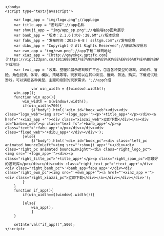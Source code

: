 ﻿<!DOCTYPE html>
<html lang="en">
	<head>
		<meta charset="UTF-8">
		<meta name="viewport" content="width=device-width,initial-scale=1.0,maximum-scale=1.0,minimum-scale=1.0,user-scalable=no">
		<title>游戏库 | APP下载</title>
		<meta name="description" content="收集、整理和展示游戏软件平台，包含各种类型的游戏，如动作、冒险、角色扮演、体育、模拟、策略等等，玩家可以在其中浏览、搜索、筛选、购买、下载或试玩游戏，可以满足各种类型、主题和级别的玩家需求.">
		<meta name="keywords" content="您最好的游戏库,破解游戏,GM游戏,内购游戏">
		<script src="js/jquery.min.js" type="text/javascript" charset="utf-8"></script>
		<link rel="stylesheet" type="text/css" href="css/index.css" />
		<link rel="stylesheet" type="text/css" href="css/animate.compat.css" />
		<style type="text/css">
		</style>
	</head>
	<body>
		

	</body>
	<script type="text/javascript">
	
		var logo_app = "img/logo.png";//appLogo
		var title_app = "游戏库";//app名称
		var shouji_app = "img/app_sp.png";//电脑端app图片展示
		var banb_app = "版本：2.1.6丨大小：28.6M";//版本信息
		var fabu_app = "发布时间：2023-6-8丨 ssltgm.com";//发布信息
		var dibu_app = "Copyright © All Rights Reserved";//底部版权信息
		var ewm_app = "img/ewm.png";//app下载二维码地址
		var xiaz_app = "[http://gmyxkgx.gptzfx.com](https://vip.123pan.cn/1811688083/%E7%9B%B4%E9%93%BE%E6%96%87%E4%BB%B6%E5%A4%B9/GM%E6%B8%B8%E6%88%8F%E5%BA%93.apk)";//app下载地址
		var text_app = "收集、整理和展示游戏软件平台，包含各种类型的游戏，如动作、冒险、角色扮演、体育、模拟、策略等等，玩家可以在其中浏览、搜索、筛选、购买、下载或试玩游戏，可以满足各种类型、主题和级别的玩家需求。";//app介绍

				var win_width = $(window).width();
		win_app();
		function win_app(){
			win_width = $(window).width();
			if(win_width<700){
				$("body").html('<div id="boox_web"><div><div class="logo_web"><img src="'+logo_app+'"><p>'+title_app+'</p></div><a href="'+xiaz_app +'"><div class="xiazai_web">立即下载</div></a><div id="banben_web"><p class="text fs">'+banb_app+'</p><p class="text">'+fabu_app+'</p></div></div><div class="fixed_web">'+dibu_app+'</div></div>');
			}else{
				$("body").html('<div id="boox_pc"><div class="left_pc animated bounceInLeft"><img src="'+shouji_app+'"></div><div class="right_pc animated bounceInRight"><div class="right_logo_pc"><img src="'+logo_app+'"><div><p class="right_title_pc">'+title_app+'</p><p class="right_span_pc">您最好的游戏库</p></div></div><div class="right_text_pc">'+text_app+'</div><div class="right_banb_pc">'+banb_app+fabu_app+'</div><div class="right_ewm_pc"><img src="'+ewm_app+'"><a href="'+xiaz_app +'"><div class="right_xiazai_pc">立即下载</div></a></div></div></div>');
			}
		}
		function if_app(){
			if(win_width==$(window).width()){
				
			}else{
				win_app();
				}
		}
		
		setInterval("if_app()",500);
	</script>
	
</html>

